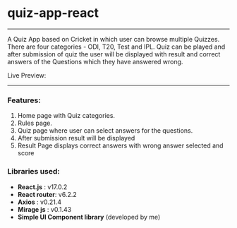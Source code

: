 # quiz-app-react
 
 ---

A Quiz App based on Cricket in which user can browse multiple Quizzes. There are four categories - ODI, T20, Test and IPL. Quiz can be played and after submission of quiz the user will be displayed with result and correct answers of the Questions which they have answered wrong.

Live Preview: 

---

### Features:

1. Home page with Quiz categories.
2. Rules page.
3. Quiz page where user can select answers for the questions.
4. After submission result will be displayed
5. Result Page displays correct answers with wrong answer selected and score

### Libraries used:

- **React.js** : v17.0.2
- **React router**: v6.2.2
- **Axios** : v0.21.4
- **Mirage js** : v0.1.43
- **Simple UI Component library** (developed by me)

